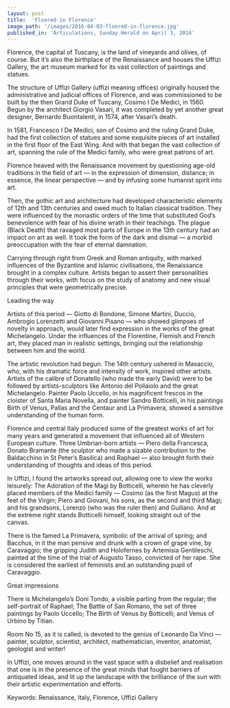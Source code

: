 ```yaml
---
layout: post
title:  'Floored in Florence'
image_path: '/images/2016-04-03-floored-in-florence.jpg'
published_in: 'Articulations, Sunday Herald on April 3, 2016'
---
```


Florence, the capital of Tuscany, is the land of vineyards and olives, of course. But it’s also the birthplace of the Renaissance and houses the Uffizi Gallery, the art museum marked for its vast collection of paintings and statues.
 <!--more-->

The structure of Uffizi Gallery (uffizi meaning offices) originally housed the administrative and judicial offices of Florence, and was commissioned to be built by the then Grand Duke of Tuscany, Cosimo I De Medici, in 1560. Begun by the architect Giorgio Vasari, it was completed by yet another great designer, Bernardo Buontalenti, in 1574, after Vasari’s death.

In 1581, Francesco I De Medici, son of Cosimo and the ruling Grand Duke, had the first collection of statues and some exquisite pieces of art installed in the first floor of the East Wing. And with that began the vast collection of art, spanning the rule of the Medici family, who were great patrons of art.

Florence heaved with the Renaissance movement by questioning age-old traditions in the field of art — in the expression of dimension, distance; in essence, the linear perspective — and by infusing some humanist spirit into art.

Then, the gothic art and architecture had developed characteristic elements of 12th and 13th centuries and owed much to Italian classical tradition. They were influenced by the monastic orders of the time that substituted God’s benevolence with fear of his divine wrath in their teachings. The plague (Black Death) that ravaged most parts of Europe in the 13th century had an impact on art as well. It took the form of the dark and dismal — a morbid preoccupation with the fear of eternal damnation.

Carrying through right from Greek and Roman antiquity, with marked influences of the Byzantine and Islamic civilisations, the Renaissance brought in a complex culture. Artists began to assert their personalities through their works, with focus on the study of anatomy and new visual principles that were geometrically precise.

Leading the way

Artists of this period — Giotto di Bondone, Simone Martini, Duccio, Ambrogio Lorenzetti and Giovanni Pisano — who showed glimpses of novelty in approach, would later find expression in the works of the great Michelangelo. Under the influences of the Florentine, Flemish and French art, they placed man in realistic settings, bringing out the relationship between him and the world.

The artistic revolution had begun.
The 14th century ushered in Masaccio, who, with his dramatic force and intensity of work, inspired other artists. Artists of the calibre of Donatello (who made the early David) were to be followed by artists-sculptors like Antonio del Pollaiolo and the great Michelangelo.
Painter Paolo Uccello, in his magnificent frescos in the cloister of Santa Maria Novella, and painter Sandro Botticelli, in his paintings Birth of Venus, Pallas and the Centaur and La Primavera, showed a sensitive understanding of the human form.

Florence and central Italy produced some of the greatest works of art for many years and generated a movement that influenced all of Western European culture. Three Umbrian-born artists — Piero della Francesca, Donato Bramante (the sculptor who made a sizable contribution to the Baldacchino in St Peter’s Basilica) and Raphael — also brought forth their understanding of thoughts and ideas of this period.

In Uffizi, I found the artworks spread out, allowing one to view the works leisurely: The Adoration of the Magi by Botticelli, wherein he has cleverly placed members of the Medici family — Cosimo (as the first Magus) at the feet of the Virgin; Piero and Giovani, his sons, as the second and third Magi; and his grandsons, Lorenzo (who was the ruler then) and Guiliano. And at the extreme right stands Botticelli himself, looking straight out of the canvas.

There is the famed La Primavera, symbolic of the arrival of spring; and Bacchus, in it the man pensive and drunk with a crown of grape vine, by Caravaggio; the gripping Judith and Holofernes by Artemisia Gentileschi, painted at the time of the trial of Augusto Tasso, convicted of her rape. She is considered the earliest of feminists and an outstanding pupil of Caravaggio.

Great impressions

There is Michelangelo’s Doni Tondo, a visible parting from the regular; the self-portrait of Raphael; The Battle of San Romano, the set of three paintings by Paolo Uccello; The Birth of Venus by Botticelli; and Venus of Urbino by Titian.

Room No 15, as it is called, is devoted to the genius of Leonardo Da Vinci — painter, sculptor, scientist, architect, mathematician, inventor, anatomist, geologist and writer!

In Uffizi, one moves around in the vast space with a disbelief and realisation that one is in the presence of the great minds that fought barriers of antiquated ideas, and lit up the landscape with the brilliance of the sun with their artistic experimentation and efforts.

Keywords: Renaissance, Italy, Florence, Uffizi Gallery
